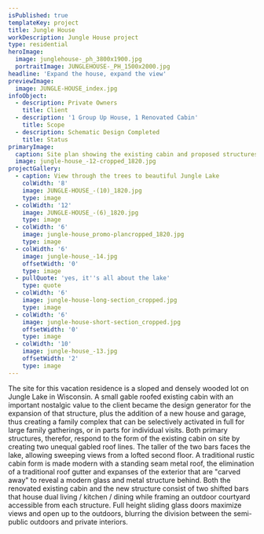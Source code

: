 ```yaml
---
isPublished: true
templateKey: project
title: Jungle House
workDescription: Jungle House project
type: residential
heroImage:
  image: junglehouse-_ph_3800x1900.jpg
  portraitImage: JUNGLEHOUSE-_PH_1500x2000.jpg
headline: 'Expand the house, expand the view'
previewImage:
  image: JUNGLE-HOUSE_index.jpg
infoObject:
  - description: Private Owners
    title: Client
  - description: '1 Group Up House, 1 Renovated Cabin'
    title: Scope
  - description: Schematic Design Completed
    title: Status
primaryImage:
  caption: Site plan showing the existing cabin and proposed structures
  image: jungle-house_-12-cropped_1820.jpg
projectGallery:
  - caption: View through the trees to beautiful Jungle Lake
    colWidth: '8'
    image: JUNGLE-HOUSE_-(10)_1820.jpg
    type: image
  - colWidth: '12'
    image: JUNGLE-HOUSE_-(6)_1820.jpg
    type: image
  - colWidth: '6'
    image: jungle-house_promo-plancropped_1820.jpg
    type: image
  - colWidth: '6'
    image: jungle-house_-14.jpg
    offsetWidth: '0'
    type: image
  - pullQuote: 'yes, it''s all about the lake'
    type: quote
  - colWidth: '6'
    image: jungle-house-long-section_cropped.jpg
    type: image
  - colWidth: '6'
    image: jungle-house-short-section_cropped.jpg
    offsetWidth: '0'
    type: image
  - colWidth: '10'
    image: jungle-house_-13.jpg
    offsetWidth: '2'
    type: image
---
```

The site for this vacation residence is a sloped and densely wooded lot on Jungle Lake in Wisconsin. A small gable roofed existing cabin with an important nostalgic value to the client became the design generator for the expansion of that structure, plus the addition of a new house and garage, thus creating a family complex that can be selectively activated in full for large family gatherings, or in parts for individual visits. Both primary structures, therefor, respond to the form of the existing cabin on site by creating two unequal gabled roof lines. The taller of the two bars faces the lake, allowing sweeping views from a lofted second floor. A traditional rustic cabin form is made modern with a standing seam metal roof, the elimination of a traditional roof gutter and expanses of the exterior that are "carved away" to reveal a modern glass and metal structure behind. Both the renovated existing cabin and the new structure consist of two shifted bars that house dual living / kitchen / dining while framing an outdoor courtyard accessible from each structure. Full height sliding glass doors maximize views and open up to the outdoors, blurring the division between the semi-public outdoors and private interiors.
